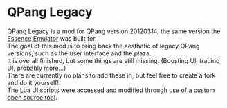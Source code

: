 # QPang Legacy

QPang Legacy is a mod for QPang version 20120314, the same version the [Essence Emulator](https://github.com/Deluze/qpang-essence-emulator) was built for.\
The goal of this mod is to bring back the aesthetic of legacy QPang versions, such as the user interface and the plaza.\
It is overall finished, but some things are still missing. (Boosting UI, trading UI, probably more...)\
There are currently no plans to add these in, but feel free to create a fork and do it yourself!\
The Lua UI scripts were accessed and modified through use of a custom [open source tool](https://github.com/kuroppoi/qpang-toolkit).
